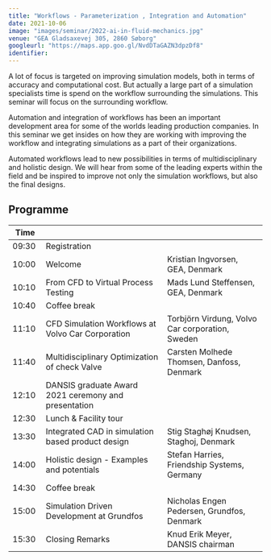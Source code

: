 ```yaml
---
title: "Workflows - Parameterization , Integration and Automation"
date: 2021-10-06
image: "images/seminar/2022-ai-in-fluid-mechanics.jpg"
venue: "GEA Gladsaxevej 305, 2860 Søborg"
googleurl: "https://maps.app.goo.gl/NvdDTaGAZN3dpzDf8"
identifier:
---
```


A lot of focus is targeted on improving simulation models, both in terms of accuracy and computational cost. But actually a large part of a simulation specialists time is spend on the workflow surrounding the simulations. This seminar will focus on the surrounding  workflow.

Automation and integration of workflows has been an important development area for some of the worlds leading production companies. In this seminar we get insides on how they are working with improving the workflow and integrating simulations as a part of their organizations.

Automated workflows lead to new possibilities in terms of multidisciplinary and holistic design. We will hear from some of the leading experts within the field and be inspired to improve not only the simulation workflows, but also the final designs.

## Programme

| Time  |             |             |
| ----- | ----------- | ----------- |
| 09:30 | Registration|             |
| 10:00 | Welcome     | Kristian Ingvorsen, GEA, Denmark |
| 10:10 | From CFD to Virtual Process Testing | Mads Lund Steffensen, GEA, Denmark |
| 10:40 | Coffee break | |
| 11:10 | CFD Simulation Workflows at Volvo Car Corporation |  Torbjörn Virdung, Volvo Car corporation, Sweden |
| 11:40 |  Multidisciplinary Optimization of check Valve | Carsten Molhede Thomsen, Danfoss, Denmark |
| 12:10 | DANSIS graduate Award 2021 ceremony and presentation |  |
| 12:30 | Lunch & Facility tour | |
| 13:30 | Integrated CAD in simulation based product design | Stig Staghøj Knudsen, Staghoj, Denmark |
| 14:00 |  Holistic design - Examples and potentials |  Stefan Harries, Friendship Systems, Germany |
| 14:30 | Coffee break | |
| 15:00 | Simulation Driven Development at Grundfos |  Nicholas Engen Pedersen, Grundfos, Denmark |
| 15:30 | Closing Remarks | Knud Erik Meyer, DANSIS chairman |